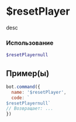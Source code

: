 # $resetPlayer
desc
### Использование
```php
$resetPlayernull
```

## Пример(ы)

```javascript
bot.command({
  name: '$resetPlayer',
  code: `
$resetPlayernull`
// Возвращает: ...
})
```